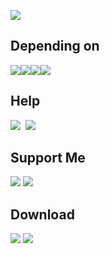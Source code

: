 ![](https://i.imgur.com/VU3zZoT.png)

## Depending on

[![](https://i.imgur.com/cZWWuUy.png)](https://www.curseforge.com/minecraft/mc-mods/legendcontrol)[![](https://i.imgur.com/HouEaC6.png)](https://www.curseforge.com/minecraft/mc-mods/extraquests)[![](https://i.imgur.com/pdArHKM.png)](https://www.curseforge.com/minecraft/mc-mods/extrartp)[![](https://i.imgur.com/YklL79G.png)](https://www.curseforge.com/minecraft/mc-mods/chunklimiter)

## Help
[![](https://i.imgur.com/B4evs2K.png)](https://discord.gg/VSGEVagRPq)  [![](https://i.imgur.com/uquQMuU.png)](https://github.com/VecooDEV/ExtraLib/wiki)

## Support Me
[![](https://i.imgur.com/eaHjYUQ.png)](https://www.patreon.com/Vecoo)
[![](https://i.imgur.com/yPBPV5c.png)](https://ko-fi.com/vecoo)

## Download
[![](https://i.imgur.com/x3JMFRv.png)](https://www.curseforge.com/minecraft/mc-mods/extralib)
[![](https://i.imgur.com/Q6tm4Fv.png)](https://modrinth.com/mod/extralib)